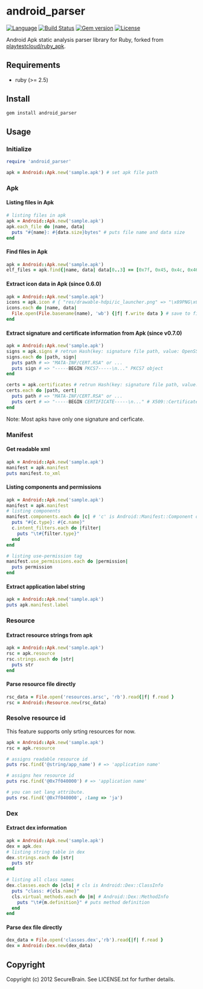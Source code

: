 # android_parser

[![Language](https://img.shields.io/badge/ruby-2.5+-701516.svg)](.github/workflows/ci.yml)
[![Build Status](https://img.shields.io/github/actions/workflow/status/icyleaf/android_parser/ci.yml)](https://github.com/icyleaf/android_parser/actions/workflows/ci.yml)
[![Gem version](https://img.shields.io/gem/v/android_parser.svg?style=flat)](https://rubygems.org/gems/android_parser)
[![License](https://img.shields.io/badge/license-MIT-red.svg?style=flat)](LICENSE.txt)

Android Apk static analysis parser library for Ruby, forked from [playtestcloud/ruby_apk](https://github.com/playtestcloud/ruby_apk).

## Requirements

- ruby (>= 2.5)

## Install

```bash
gem install android_parser
```

## Usage

### Initialize

```ruby
require 'android_parser'

apk = Android::Apk.new('sample.apk') # set apk file path
```

### Apk
#### Listing files in Apk

```ruby
# listing files in apk
apk = Android::Apk.new('sample.apk')
apk.each_file do |name, data|
  puts "#{name}: #{data.size}bytes" # puts file name and data size
end
```

#### Find files in Apk

```ruby
apk = Android::Apk.new('sample.apk')
elf_files = apk.find{|name, data| data[0..3] == [0x7f, 0x45, 0x4c, 0x46] } # ELF magic number
```

#### Extract icon data in Apk (since 0.6.0)

```ruby
apk = Android::Apk.new('sample.apk')
icons = apk.icon # { "res/drawable-hdpi/ic_launcher.png" => "\x89PNG\x0D\x0A...", ... }
icons.each do |name, data|
  File.open(File.basename(name), 'wb') {|f| f.write data } # save to file.
end
```

#### Extract signature and certificate information from Apk (since v0.7.0)

```ruby
apk = Android::Apk.new('sample.apk')
signs = apk.signs # retrun Hash(key: signature file path, value: OpenSSL::PKCS7)
signs.each do |path, sign|
  puts path # => "MATA-INF/CERT.RSA" or ...
  puts sign # => "-----BEGIN PKCS7-----\n..." PKCS7 object
end

certs = apk.certificates # retrun Hash(key: signature file path, value: OpenSSL::X509::Certificate)
certs.each do |path, cert|
  puts path # => "MATA-INF/CERT.RSA" or ...
  puts cert # => "-----BEGIN CERTIFICATE-----\n..." # X509::Certificate object
end
```
Note: Most apks have only one signature and cerficate.

### Manifest

#### Get readable xml

```ruby
apk = Android::Apk.new('sample.apk')
manifest = apk.manifest
puts manifest.to_xml
```

#### Listing components and permissions

```ruby
apk = Android::Apk.new('sample.apk')
manifest = apk.manifest
# listing components
manifest.components.each do |c| # 'c' is Android::Manifest::Component object
  puts "#{c.type}: #{c.name}"
  c.intent_filters.each do |filter|
    puts "\t#{filter.type}"
  end
end

# listing use-permission tag
manifest.use_permissions.each do |permission|
  puts permission
end
```

#### Extract application label string

```ruby
apk = Android::Apk.new('sample.apk')
puts apk.manifest.label
```

### Resource

#### Extract resource strings from apk

```ruby
apk = Android::Apk.new('sample.apk')
rsc = apk.resource
rsc.strings.each do |str|
  puts str
end
```

#### Parse resource file directly

```ruby
rsc_data = File.open('resources.arsc', 'rb').read{|f| f.read }
rsc = Android::Resource.new(rsc_data)
```

### Resolve resource id

This feature supports only srting resources for now.

```ruby
apk = Android::Apk.new('sample.apk')
rsc = apk.resource

# assigns readable resource id
puts rsc.find('@string/app_name') # => 'application name'

# assigns hex resource id
puts rsc.find('@0x7f040000') # => 'application name'

# you can set lang attribute.
puts rsc.find('@0x7f040000', :lang => 'ja')
```

### Dex

#### Extract dex information

```ruby
apk = Android::Apk.new('sample.apk')
dex = apk.dex
# listing string table in dex
dex.strings.each do |str|
  puts str
end

# listing all class names
dex.classes.each do |cls| # cls is Android::Dex::ClassInfo
  puts "class: #{cls.name}"
  cls.virtual_methods.each do |m| # Android::Dex::MethodInfo
    puts "\t#{m.definition}" # puts method definition
  end
end
```

#### Parse dex file directly

```ruby
dex_data = File.open('classes.dex','rb').read{|f| f.read }
dex = Android::Dex.new(dex_data)
```


## Copyright

Copyright (c) 2012 SecureBrain. See LICENSE.txt for further details.

